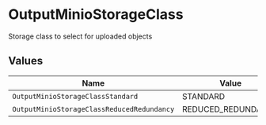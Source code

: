 # OutputMinioStorageClass

Storage class to select for uploaded objects


## Values

| Name                                       | Value                                      |
| ------------------------------------------ | ------------------------------------------ |
| `OutputMinioStorageClassStandard`          | STANDARD                                   |
| `OutputMinioStorageClassReducedRedundancy` | REDUCED_REDUNDANCY                         |